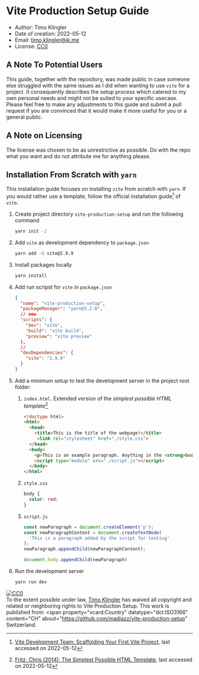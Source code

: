# Vite Production Setup Guide

* Author: Timo Klingler
* Date of creation: 2022-05-12
* Email: timo.klingler@ik.me
* License: [CC0](https://creativecommons.org/share-your-work/public-domain/cc0/)

## A Note To Potential Users

This guide, together with the repository, was made public in case someone else struggled with the same issues as I did when wanting to use `vite` for a project. It consequently describes the setup process which catered to my own personal needs and might not be suited to your specific usecase. Please feel free to make any adjustments to this guide and submit a pull request if you are convinced that it would make it more useful for you or a general public.

## A Note on Licensing

The license was chosen to be as unrestrictive as possible. Do with the repo what you want and do not attribute me for anything please.

## Installation From Scratch with `yarn`

This installation guide focuses on installing `vite` from scratch with `yarn`. If you would rather use a template, follow the official installation guide[^1] of `vite`.

1. Create project directory `vite-production-setup` and run the following command

   ```bash
   yarn init -2
   ```

2. Add `vite` as development dependency to `package.json`

   ```bash
   yarn add -D vite@2.9.9
   ```

3. Install packages locally

   ```bash
   yarn install
   ```

4. Add run scripst for `vite`  in `package.json`

   ```json
   {
     "name": "vite-production-setup",
     "packageManager": "yarn@3.2.0",
     // new
     "scripts": {
       "dev": "vite",
       "build": "vite build",
       "preview": "vite preview"
     },
     //
     "devDependencies": {
       "vite": "2.9.9"
     }
   }
   ```

5. Add a minimum setup to test the development server in the project root folder:

   1. `index.html`. Extended version of the *simplest possible HTML template*[^2]

      ```html
      <!doctype html>
      <html>
        <head>
          <title>This is the title of the webpage!</title>
           <link rel="stylesheet" href="./style.css">
        </head>
        <body>
          <p>This is an example paragraph. Anything in the <strong>body</strong> tag will appear on the page, just like this <strong>p</strong> tag and its contents.</p>
          <script type="module" src="./script.js"></script>
        </body>
      </html>
      ```

   2. `style.css`

      ```css
      body {
        color: red;
      }
      ```

   3. `script.js`

      ```javascript
      const newParagraph = document.createElement('p');
      const newParagraphContent = document.createTextNode(
        'This is a paragraph added by the script for testing'
      );
      newParagraph.appendChild(newParagraphContent);
      
      document.body.appendChild(newParagraph)
      ```

6. Run the development server

   ```bash
   yarn run dev
   ```

[^1]:[Vite Development Team: Scaffolding Your First Vite Project](https://vitejs.dev/guide/#scaffolding-your-first-vite-project), last accessed on 2022-05-12
[^2]: [Fritz, Chris (2014): The Simplest Possible HTML Template](https://gist.github.com/madjazz/5e7bffd7f5e058110515327888136998), last accessed on 2022-05-12

  <a rel="license"
     href="http://creativecommons.org/publicdomain/zero/1.0/">
    <img src="http://i.creativecommons.org/p/zero/1.0/88x31.png" style="border-style: none;" alt="CC0" />
  </a>
  <br />
To the extent possible under law, <a rel="dct:publisher" href="https://github.com/madjazz/vite-production-setup">
    <span property="dct:title">Timo Klingler</span></a> has waived all copyright and related or neighboring rights to <span property="dct:title">Vite Production Setup</span>. This work is published from:
<span property="vcard:Country" datatype="dct:ISO3166"
      content="CH" about="https://github.com/madjazz/vite-production-setup" Switzerland</span>.
</p>

